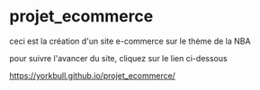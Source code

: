 # projet_ecommerce

ceci est la création d'un site e-commerce sur le thème de la NBA

pour suivre l'avancer du site, cliquez sur le lien ci-dessous

https://yorkbull.github.io/projet_ecommerce/
